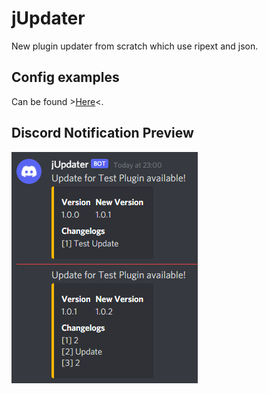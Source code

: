 # jUpdater
 New plugin updater from scratch which use ripext and json.

## Config examples
Can be found >[Here](/examples/updater.example101.json)<.

## Discord Notification Preview
![Discord Preview](/.github/images/discord.png)